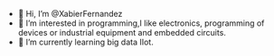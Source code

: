 - 👋 Hi, I’m @XabierFernandez
- 👀 I’m interested in programming,I like electronics, programming of devices or industrial equipment and embedded circuits. 
- 🌱 I’m currently learning big data IIot.

<!---
Xabier Fernandez/Xabier Fernandez is a ✨ special ✨ repository because its `README.md` (this file) appears on your GitHub profile.
You can click the Preview link to take a look at your changes.
--->
